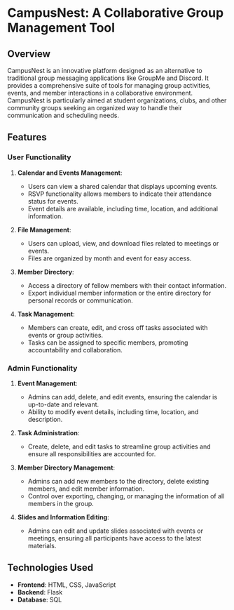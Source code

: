 # CampusNest: A Collaborative Group Management Tool

## Overview

CampusNest is an innovative platform designed as an alternative to traditional group messaging applications like GroupMe and Discord. It provides a comprehensive suite of tools for managing group activities, events, and member interactions in a collaborative environment. CampusNest is particularly aimed at student organizations, clubs, and other community groups seeking an organized way to handle their communication and scheduling needs.

## Features

### User Functionality

1. **Calendar and Events Management**:
   - Users can view a shared calendar that displays upcoming events.
   - RSVP functionality allows members to indicate their attendance status for events.
   - Event details are available, including time, location, and additional information.

2. **File Management**:
   - Users can upload, view, and download files related to meetings or events.
   - Files are organized by month and event for easy access.

3. **Member Directory**:
   - Access a directory of fellow members with their contact information.
   - Export individual member information or the entire directory for personal records or communication.

4. **Task Management**:
   - Members can create, edit, and cross off tasks associated with events or group activities.
   - Tasks can be assigned to specific members, promoting accountability and collaboration.

### Admin Functionality

1. **Event Management**:
   - Admins can add, delete, and edit events, ensuring the calendar is up-to-date and relevant.
   - Ability to modify event details, including time, location, and description.

2. **Task Administration**:
   - Create, delete, and edit tasks to streamline group activities and ensure all responsibilities are accounted for.

3. **Member Directory Management**:
   - Admins can add new members to the directory, delete existing members, and edit member information.
   - Control over exporting, changing, or managing the information of all members in the group.

4. **Slides and Information Editing**:
   - Admins can edit and update slides associated with events or meetings, ensuring all participants have access to the latest materials.

## Technologies Used

- **Frontend**: HTML, CSS, JavaScript
- **Backend**: Flask
- **Database**: SQL
